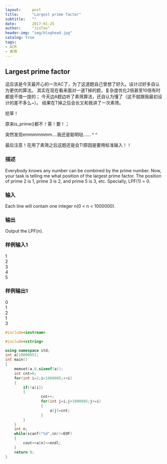 ```yaml
---
layout:     post
title:      "Largest prime factor"
subtitle:   ""
date:       2017-01-25
author:     "JinTao"
header-img: "img/bloghead.jpg"
catalog: true
tags:
- ACM
- 素筛
---
```


## Largest prime factor  
这应该是今天最开心的一次AC了，为了这道题自己曾想了好久。设计过好多自认为更优的算法。
其实在现在看来面对一道T掉的题，复杂度优化2倍甚至10倍有时都是不值一提的；
今天边A题边听了素筛算法，还自认为懂了（这不就跟我最初设计的差不多么~）。
结果在T掉之后会长又和我讲了一次素筛。

挖草！

原来is_prime()都不！需！要！；

突然发现emmmmmmm....我还是聪明哒…… ^ ^

最后注意！在用了素筛之后这题还是会T!原因是要用标准输入！！
### 描述
Everybody knows any number can be combined by the prime number. 
Now, your task is telling me what position of the largest prime factor. 
The position of prime 2 is 1, prime 3 is 2, and prime 5 is 3, etc. 
Specially, LPF(1) = 0. 

### 输入
Each line will contain one integer n(0 < n < 1000000). 

### 输出
Output the LPF(n). 
### 样例输入1 
1<br>
2<br>
3<br>
4<br>
5

### 样例输出1 
0<br>
1<br>
2<br>
1<br>
3


``` cpp
#include<iostream>

#include<cstring>

using namespace std;
int a[1000005];
int main()
{
	memset(a,0,sizeof(a));
	int cnt=0;
	for(int i=2;i<1000005;++i)
	{
		if(!a[i])
		{
				cnt++;
				for(int j=i;j<1000005;j+=i)
				{
					a[j]=cnt;
				}
		}	
	}
	int n;
	while(scanf("%d",&n)!=EOF)
	{
		cout<<a[n]<<endl;
	}
	return 0;
}
```



